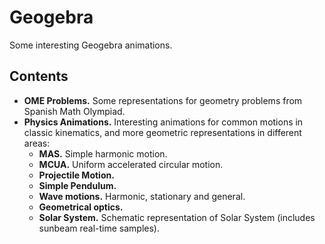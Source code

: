 # Geogebra
Some interesting Geogebra animations.

## Contents

- **OME Problems.** Some representations for geometry problems from Spanish Math Olympiad.
- **Physics Animations.** Interesting animations for common motions in classic kinematics, and more geometric representations in different areas:
  - **MAS.** Simple harmonic motion.
  - **MCUA.** Uniform accelerated circular motion.
  - **Projectile Motion.**
  - **Simple Pendulum.**
  - **Wave motions.** Harmonic, stationary and general.
  - **Geometrical optics.**
  - **Solar System.** Schematic representation of Solar System (includes sunbeam real-time samples).
